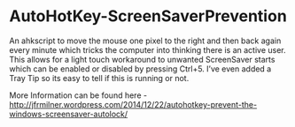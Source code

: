 AutoHotKey-ScreenSaverPrevention
================================

An ahkscript to move the mouse one pixel to the right and then back again every minute which tricks the computer into thinking there is an active user. 
This allows for a light touch workaround to unwanted ScreenSaver starts which can be enabled or disabled by pressing Ctrl+5. 
I’ve even added a Tray Tip so its easy to tell if this is running or not.

More Information can be found here - http://jfrmilner.wordpress.com/2014/12/22/autohotkey-prevent-the-windows-screensaver-autolock/
